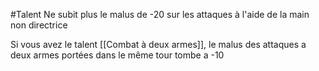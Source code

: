 #Talent 
Ne subit plus le malus de -20 sur les attaques à l'aide de la main non directrice

Si vous avez le talent [[Combat à deux armes]], le malus des attaques a deux armes portées dans le même tour tombe a -10